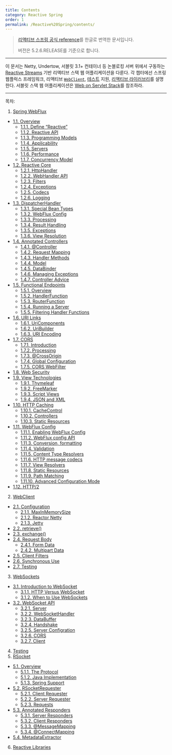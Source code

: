 ```yaml
---
title: Contents
category: Reactive Spring
order: 1
permalink: /Reactive%20Spring/contents/
---
```


> [리액티브 스프링 공식 reference](https://docs.spring.io/spring/docs/current/spring-framework-reference/web-reactive.html)를 한글로 번역한 문서입니다.
>
> 버전은 5.2.6.RELEASE를 기준으로 합니다.

---

이 문서는 Netty, Undertow, 서블릿 3.1+ 컨테이너 등 논블로킹 서버 위에서 구동하는 
[Reactive Streams](https://www.reactive-streams.org/) 기반
리액티브 스택 웹 어플리케이션을 다룬다.
각 챕터에선 스프링 웹플럭스 프레임워크,
리액티브 [`WebClient`](https://godekdls.github.io/Reactive%20Spring/webclient/),
[테스트](https://godekdls.github.io/Reactive%20Spring/testing/) 지원,
[리액티브 라이러브리](https://godekdls.github.io/Reactive%20Spring/reactivelibraries/)를 설명한다.
서블릿 스택 웹 어플리케이션은 [Web on Servlet Stack](https://docs.spring.io/spring/docs/current/spring-framework-reference/web.html#spring-web)를
참조하라.

---

목차:

1. [Spring WebFlux](https://godekdls.github.io/Reactive%20Spring/springwebflux/)
- [1.1. Overview](https://godekdls.github.io/Reactive%20Spring/springwebflux/#11-overview)
  + [1.1.1. Define “Reactive”](https://godekdls.github.io/Reactive%20Spring/springwebflux/#111-define-reactive)
  + [1.1.2. Reactive API](https://godekdls.github.io/Reactive%20Spring/springwebflux/#112-http2)
  + [1.1.3. Programming Models](https://godekdls.github.io/Reactive%20Spring/springwebflux/#113-programming-models)
  + [1.1.4. Applicability](https://godekdls.github.io/Reactive%20Spring/springwebflux/#114-applicability)
  + [1.1.5. Servers](https://godekdls.github.io/Reactive%20Spring/springwebflux/#115-servers)
  + [1.1.6. Performance](https://godekdls.github.io/Reactive%20Spring/springwebflux/#116-performance)
  + [1.1.7. Concurrency Model](https://godekdls.github.io/Reactive%20Spring/springwebflux/#117-concurrency-model)
- [1.2. Reactive Core](https://godekdls.github.io/Reactive%20Spring/springwebflux/#12-reactive-core)
  + [1.2.1. HttpHandler](https://godekdls.github.io/Reactive%20Spring/springwebflux/#121-httphandler)
  + [1.2.2. WebHandler API](https://godekdls.github.io/Reactive%20Spring/springwebflux/#122-webhandler-api)
  + [1.2.3. Filters](https://godekdls.github.io/Reactive%20Spring/springwebflux/#123-filters)
  + [1.2.4. Exceptions](https://godekdls.github.io/Reactive%20Spring/springwebflux/#124-exceptions)
  + [1.2.5. Codecs](https://godekdls.github.io/Reactive%20Spring/springwebflux/#125-codecs)
  + [1.2.6. Logging](https://godekdls.github.io/Reactive%20Spring/springwebflux/#126-logging)
- [1.3. DispatcherHandler](https://godekdls.github.io/Reactive%20Spring/springwebflux/#13-dispatcherhandler)
  + [1.3.1. Special Bean Types](https://godekdls.github.io/Reactive%20Spring/springwebflux/#131-special-bean-types)
  + [1.3.2. WebFlux Config](https://godekdls.github.io/Reactive%20Spring/springwebflux/#132-webflux-config)
  + [1.3.3. Processing](https://godekdls.github.io/Reactive%20Spring/springwebflux/#133-processing)
  + [1.3.4. Result Handling](https://godekdls.github.io/Reactive%20Spring/springwebflux/#134-result-handling)
  + [1.3.5. Exceptions](https://godekdls.github.io/Reactive%20Spring/springwebflux/#135-exceptions)
  + [1.3.6. View Resolution](https://godekdls.github.io/Reactive%20Spring/springwebflux/#136-view-resolution)
- [1.4. Annotated Controllers](https://godekdls.github.io/Reactive%20Spring/springwebflux/#14-annotated-controllers)
  + [1.4.1. @Controller](https://godekdls.github.io/Reactive%20Spring/springwebflux/#141-controller)
  + [1.4.2. Request Mapping](https://godekdls.github.io/Reactive%20Spring/springwebflux/#142-request-mapping)
  + [1.4.3. Handler Methods](https://godekdls.github.io/Reactive%20Spring/springwebflux/#143-handler-methods)
  + [1.4.4. Model](https://godekdls.github.io/Reactive%20Spring/springwebflux/#144-model)
  + [1.4.5. DataBinder](https://godekdls.github.io/Reactive%20Spring/springwebflux/#145-databinder)
  + [1.4.6. Managing Exceptions](https://godekdls.github.io/Reactive%20Spring/springwebflux/#146-managing-exceptions)
  + [1.4.7. Controller Advice](https://godekdls.github.io/Reactive%20Spring/springwebflux/#147-controller-advice)
- [1.5. Functional Endpoints](https://godekdls.github.io/Reactive%20Spring/springwebflux2/#15-functional-endpoints)
  + [1.5.1. Overview](https://godekdls.github.io/Reactive%20Spring/springwebflux2/#151-overview)
  + [1.5.2. HandlerFunction](https://godekdls.github.io/Reactive%20Spring/springwebflux2/#152-handlerfunction)
  + [1.5.3. RouterFunction](https://godekdls.github.io/Reactive%20Spring/springwebflux2/#153-routerfunction)
  + [1.5.4. Running a Server](https://godekdls.github.io/Reactive%20Spring/springwebflux2/#154-running-a-server)
  + [1.5.5. Filtering Handler Functions](https://godekdls.github.io/Reactive%20Spring/springwebflux2/#155-filtering-handler-functions)
- [1.6. URI Links](https://godekdls.github.io/Reactive%20Spring/springwebflux2/#16-uri-links)
  + [1.6.1. UriComponents](https://godekdls.github.io/Reactive%20Spring/springwebflux2/#161-uricomponents)
  + [1.6.2. UriBuilder](https://godekdls.github.io/Reactive%20Spring/springwebflux2/#162-uribuilder)
  + [1.6.3. URI Encoding](https://godekdls.github.io/Reactive%20Spring/springwebflux2/#163-uri-encoding)
- [1.7. CORS](https://godekdls.github.io/Reactive%20Spring/springwebflux2/#17-cors)
  + [1.7.1. Introduction](https://godekdls.github.io/Reactive%20Spring/springwebflux2/#171-introduction)
  + [1.7.2. Processing](https://godekdls.github.io/Reactive%20Spring/springwebflux2/#172-processing)
  + [1.7.3. @CrossOrigin](https://godekdls.github.io/Reactive%20Spring/springwebflux2/#173-crossorigin)
  + [1.7.4. Global Configuration](https://godekdls.github.io/Reactive%20Spring/springwebflux2/#174-global-configuration)
  + [1.7.5. CORS WebFilter](https://godekdls.github.io/Reactive%20Spring/springwebflux2/#175-cors-webfilter)
- [1.8. Web Security](https://godekdls.github.io/Reactive%20Spring/springwebflux2/#18-web-security)
- [1.9. View Technologies](https://godekdls.github.io/Reactive%20Spring/springwebflux2/#19-view-technologies)
  + [1.9.1. Thymeleaf](https://godekdls.github.io/Reactive%20Spring/springwebflux2/#191-thymeleaf)
  + [1.9.2. FreeMarker](https://godekdls.github.io/Reactive%20Spring/springwebflux2/#192-freemarker)
  + [1.9.3. Script Views](https://godekdls.github.io/Reactive%20Spring/springwebflux2/#193-script-views)
  + [1.9.4. JSON and XML](https://godekdls.github.io/Reactive%20Spring/springwebflux2/#194-json-and-xml)
- [1.10. HTTP Caching](https://godekdls.github.io/Reactive%20Spring/springwebflux2/#110-http-caching)
  + [1.10.1. CacheControl](https://godekdls.github.io/Reactive%20Spring/springwebflux2/#1101-cachecontrol)
  + [1.10.2. Controllers](https://godekdls.github.io/Reactive%20Spring/springwebflux2/#1102-controllers)
  + [1.10.3. Static Resources](https://godekdls.github.io/Reactive%20Spring/springwebflux2/#1103-static-resources)
- [1.11. WebFlux Config](https://godekdls.github.io/Reactive%20Spring/springwebflux2/#111-webflux-config)
  + [1.11.1. Enabling WebFlux Config](https://godekdls.github.io/Reactive%20Spring/springwebflux2/#1111-enabling-webflux-config)
  + [1.11.2. WebFlux config API](https://godekdls.github.io/Reactive%20Spring/springwebflux2/#1112-webflux-config-api)
  + [1.11.3. Conversion, formatting](https://godekdls.github.io/Reactive%20Spring/springwebflux2/#1113-conversion-formatting)
  + [1.11.4. Validation](https://godekdls.github.io/Reactive%20Spring/springwebflux2/#1114-validation)
  + [1.11.5. Content Type Resolvers](https://godekdls.github.io/Reactive%20Spring/springwebflux2/#1115-content-type-resolvers)
  + [1.11.6. HTTP message codecs](https://godekdls.github.io/Reactive%20Spring/springwebflux2/#1116-http-message-codecs)
  + [1.11.7. View Resolvers](https://godekdls.github.io/Reactive%20Spring/springwebflux2/#1117-view-resolvers)
  + [1.11.8. Static Resources](https://godekdls.github.io/Reactive%20Spring/springwebflux2/#1118-static-resources)
  + [1.11.9. Path Matching](https://godekdls.github.io/Reactive%20Spring/springwebflux2/#1119-path-matching)
  + [1.11.10. Advanced Configuration Mode](https://godekdls.github.io/Reactive%20Spring/springwebflux2/#11110-advanced-configuration-mode)
- [1.12. HTTP/2](https://godekdls.github.io/Reactive%20Spring/springwebflux2/#112-http2)
2. [WebClient](https://godekdls.github.io/Reactive%20Spring/webclient/)
- [2.1. Configuration](https://godekdls.github.io/Reactive%20Spring/webclient/#21-configuration)
  + [2.1.1. MaxInMemorySize](https://godekdls.github.io/Reactive%20Spring/webclient/#211-maxinmemorysize)
  + [2.1.2. Reactor Netty](https://godekdls.github.io/Reactive%20Spring/webclient/#212-reactor-netty)
  + [2.1.3. Jetty](https://godekdls.github.io/Reactive%20Spring/webclient/#213-jetty)
- [2.2. retrieve()](https://godekdls.github.io/Reactive%20Spring/webclient/#22-retrieve)
- [2.3. exchange()](https://godekdls.github.io/Reactive%20Spring/webclient/#23-exchange)
- [2.4. Request Body](https://godekdls.github.io/Reactive%20Spring/webclient/#24-request-body)
  + [2.4.1. Form Data](https://godekdls.github.io/Reactive%20Spring/webclient/#241-form-data)
  + [2.4.2. Multipart Data](https://godekdls.github.io/Reactive%20Spring/webclient/#242-multipart-data)
- [2.5. Client Filters](https://godekdls.github.io/Reactive%20Spring/webclient/#25-client-filters)
- [2.6. Synchronous Use](https://godekdls.github.io/Reactive%20Spring/webclient/#26-synchronous-use)
- [2.7. Testing](https://godekdls.github.io/Reactive%20Spring/webclient/#27-testing)
3. [WebSockets](https://godekdls.github.io/Reactive%20Spring/websockets/)
- [3.1. Introduction to WebSocket](https://godekdls.github.io/Reactive%20Spring/websockets/#31-Introduction-to-websocket)
  + [3.1.1. HTTP Versus WebSocket](https://godekdls.github.io/Reactive%20Spring/websockets/#311-http-versus-websocket)
  + [3.1.2. When to Use WebSockets](https://godekdls.github.io/Reactive%20Spring/websockets/#312-when-to-use-websockets)
- [3.2. WebSocket API](https://godekdls.github.io/Reactive%20Spring/websockets/#32-websocket-api)
  + [3.2.1. Server](https://godekdls.github.io/Reactive%20Spring/websockets/#321-server)
  + [3.2.2. WebSocketHandler](https://godekdls.github.io/Reactive%20Spring/websockets/#322-websockethandler)
  + [3.2.3. DataBuffer](https://godekdls.github.io/Reactive%20Spring/websockets/#323-databuffer)
  + [3.2.4. Handshake](https://godekdls.github.io/Reactive%20Spring/websockets/#324-handshake)
  + [3.2.5. Server Configration](https://godekdls.github.io/Reactive%20Spring/websockets/#325-server-configration)
  + [3.2.6. CORS](https://godekdls.github.io/Reactive%20Spring/websockets/#326-cors)
  + [3.2.7. Client](https://godekdls.github.io/Reactive%20Spring/websockets/#327-client)
4. [Testing](https://godekdls.github.io/Reactive%20Spring/testing/)
5. [RSocket](https://godekdls.github.io/Reactive%20Spring/rsocket/)
- [5.1. Overview](https://godekdls.github.io/Reactive%20Spring/rsocket/#51-overview)
  + [5.1.1. The Protocol](https://godekdls.github.io/Reactive%20Spring/rsocket/#511-the-protocol)
  + [5.1.2. Java Implementation](https://godekdls.github.io/Reactive%20Spring/rsocket/#512-java-implementation)
  + [5.1.3. Spring Support](https://godekdls.github.io/Reactive%20Spring/rsocket/#513-spring-support)
- [5.2. RSocketRequester](https://godekdls.github.io/Reactive%20Spring/rsocket/#52-rsocketrequester)
  + [5.2.1. Client Requester](https://godekdls.github.io/Reactive%20Spring/rsocket/#521-client-requester)
  + [5.2.2. Server Requester](https://godekdls.github.io/Reactive%20Spring/rsocket/#522-server-requester)
  + [5.2.3. Requests](https://godekdls.github.io/Reactive%20Spring/rsocket/#523-requests)
- [5.3. Annotated Responders](https://godekdls.github.io/Reactive%20Spring/rsocket/#53-annotated-responders)
  + [5.3.1. Server Responders](https://godekdls.github.io/Reactive%20Spring/rsocket/#531-server-responders)
  + [5.3.2. Client Responders](https://godekdls.github.io/Reactive%20Spring/rsocket/#532-client-responders)
  + [5.3.3. @MessageMapping](https://godekdls.github.io/Reactive%20Spring/rsocket/#533-messagemapping)
  + [5.3.4. @ConnectMapping](https://godekdls.github.io/Reactive%20Spring/rsocket/#534-connectmapping)
- [5.4. MetadataExtractor](https://godekdls.github.io/Reactive%20Spring/rsocket/#54-metadataextractor)
6. [Reactive Libraries](https://godekdls.github.io/Reactive%20Spring/reactivelibraries/)
